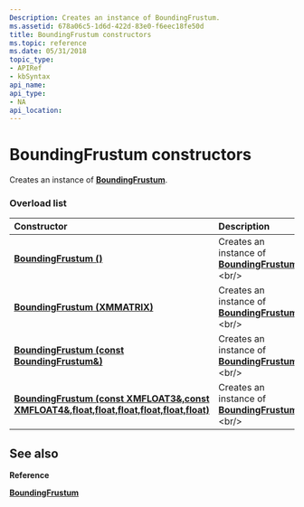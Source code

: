 ```yaml
---
Description: Creates an instance of BoundingFrustum.
ms.assetid: 678a06c5-1d6d-422d-83e0-f6eec18fe50d
title: BoundingFrustum constructors
ms.topic: reference
ms.date: 05/31/2018
topic_type: 
- APIRef
- kbSyntax
api_name: 
api_type: 
- NA
api_location: 
---
```


# BoundingFrustum constructors

Creates an instance of [**BoundingFrustum**](https://msdn.microsoft.com/en-us/library/Hh855859(v=VS.85).aspx).

### Overload list



| Constructor                                                                                                             | Description                                                                   |
|:------------------------------------------------------------------------------------------------------------------------|:------------------------------------------------------------------------------|
| [**BoundingFrustum ()**](https://msdn.microsoft.com/en-us/library/Hh855900(v=VS.85).aspx)                                                                    | Creates an instance of [**BoundingFrustum**](https://msdn.microsoft.com/en-us/library/Hh855859(v=VS.85).aspx).<br/> |
| [**BoundingFrustum (XMMATRIX)**](https://msdn.microsoft.com/en-us/library/Hh855905(v=VS.85).aspx)                                                            | Creates an instance of [**BoundingFrustum**](https://msdn.microsoft.com/en-us/library/Hh855859(v=VS.85).aspx).<br/> |
| [**BoundingFrustum (const BoundingFrustum&)**](https://msdn.microsoft.com/en-us/library/Hh855897(v=VS.85).aspx)                                              | Creates an instance of [**BoundingFrustum**](https://msdn.microsoft.com/en-us/library/Hh855859(v=VS.85).aspx).<br/> |
| [**BoundingFrustum (const XMFLOAT3&,const XMFLOAT4&,float,float,float,float,float,float)**](https://msdn.microsoft.com/en-us/library/Hh855899(v=VS.85).aspx) | Creates an instance of [**BoundingFrustum**](https://msdn.microsoft.com/en-us/library/Hh855859(v=VS.85).aspx).<br/> |



## See also

<dl> <dt>

**Reference**
</dt> <dt>

[**BoundingFrustum**](https://msdn.microsoft.com/en-us/library/Hh855859(v=VS.85).aspx)
</dt> </dl>

 

 





